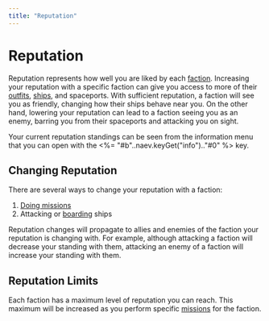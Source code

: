 ```yaml
---
title: "Reputation"
---
```

# Reputation

Reputation represents how well you are liked by each [faction](lore/factions).
Increasing your reputation with a specific faction can give you access to more of their [outfits](outfits), [ships](ships), and spaceports.
With sufficient reputation, a faction will see you as friendly, changing how their ships behave near you.
On the other hand, lowering your reputation can lead to a faction seeing you as an enemy, barring you from their spaceports and attacking you on sight.

Your current reputation standings can be seen from the information menu that you can open with the <%= "#b"..naev.keyGet("info").."#0" %> key.

## Changing Reputation

There are several ways to change your reputation with a faction:

1. [Doing missions](mechanics/missions)
1. Attacking or [boarding](mechanics/boarding) ships

Reputation changes will propagate to allies and enemies of the faction your reputation is changing with.
For example, although attacking a faction will decrease your standing with them, attacking an enemy of a faction will increase your standing with them.

## Reputation Limits

Each faction has a maximum level of reputation you can reach.
This maximum will be increased as you perform specific [missions](mechanics/missions) for the faction.
